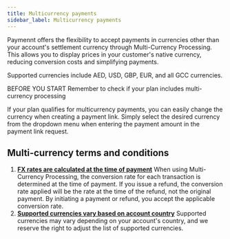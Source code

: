 ```yaml
---
title: Multicurrency payments
sidebar_label: Multicurrency payments
---
```


Paymennt offers the flexibility to accept payments in currencies other than your account's settlement currency through Multi-Currency Processing. This allows you to display prices in your customer's native currency, reducing conversion costs and simplifying payments.

Supported currencies include AED, USD, GBP, EUR, and all GCC currencies.

BEFORE YOU START
Remember to check if your plan includes multi-currency processing

If your plan qualifies for multicurrency payments, you can easily change the currency when creating a payment link. Simply select the desired currency from the dropdown menu when entering the payment amount in the payment link request.

## Multi-currency terms and conditions​

1. <ins>**FX rates are calculated at the time of payment**</ins>
When using Multi-Currency Processing, the conversion rate for each transaction is determined at the time of payment. If you issue a refund, the conversion rate applied will be the rate at the time of the refund, not the original payment. By initiating a payment or refund, you accept the applicable conversion rate.
2. <ins>**Supported currencies vary based on account country**</ins>
Supported currencies may vary depending on your account's country, and we reserve the right to adjust the list of supported currencies.